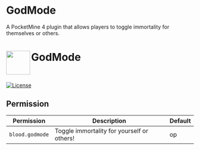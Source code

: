 # GodMode
A PocketMine 4 plugin that allows players to toggle immortality for themselves or others.

<h1>GodMode<img src="[https://github.com/brokiem/JoinFireworks/blob/main/assets/logo.png](https://uxwing.com/lightning-icon/)" height="64" width="64" align="left" alt=""></h1><br>

[![License](https://img.shields.io/github/license/BloodFistMCPE/GodMode)](https://github.com/BloodFistMCPE/GodMode)

## Permission
| Permission | Description | Default |
| --- | --- | --- |
| ```blood.godmode``` | Toggle immortality for yourself or others! | op |

